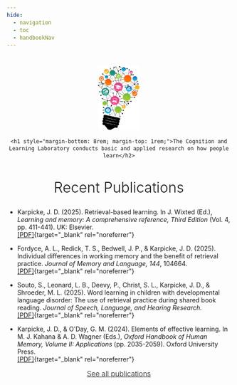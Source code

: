 ```yaml
---
hide:
  - navigation
  - toc
  - handbookNav
---
```


<style>
  .md-content__button {
    display: none;
  }
</style>

#

<div style="text-align:center;">
    <img src="img/bigstock-lightbulb-vector.png" style="height:144px">

    <h1 style="margin-bottom: 8rem; margin-top: 1rem;">The Cognition and Learning Laboratory conducts basic and applied research on how people learn</h2>

  <h2 style="font-size:2rem;font-weight:300">Recent Publications</h2>
</div>

- Karpicke, J. D. (2025). Retrieval-based learning. In J. Wixted (Ed.), _Learning and memory: A comprehensive reference, Third Edition_ (Vol. 4, pp. 411-441). UK: Elsevier. <br> [[PDF]](downloads/2025/2025_Karpicke_Retrieval_Based_Learning_Review.pdf){target="\_blank" rel="noreferrer"}

- Fordyce, A. L., Redick, T. S., Bedwell, J. P., & Karpicke, J. D. (2025). Individual differences in working memory and the benefit of retrieval practice. _Journal of Memory and Language, 144_, 104664. <br> [[PDF]](downloads/2025/2025_Fordyce_et_al_JML.pdf){target="\_blank" rel="noreferrer"}

- Souto, S., Leonard, L. B., Deevy, P., Christ, S. L., Karpicke, J. D., & Shroeder, M. L. (2025). Word learning in children with developmental language disorder: The use of retrieval practice during shared book reading. _Journal of Speech, Language, and Hearing Research._ <br> [[PDF]](downloads/2025/2025_Souto_et_al_JSLHR_Book_Reading.pdf){target="\_blank" rel="noreferrer"}

- Karpicke, J. D., & O'Day, G. M. (2024). Elements of effective learning. In M. J. Kahana & A. D. Wagner (Eds.), _Oxford Handbook of Human Memory, Volume II: Applications_ (pp. 2035-2059). Oxford University Press. <br> [[PDF]](downloads/2024/2024_Karpicke_ODay_Oxford_Handbook.pdf){target="\_blank" rel="noreferrer"}


<div style="text-align: center; margin-bottom: 4rem; font-size:1rem; font-weight:300;"><a href="./publications/">See all publications</a></div>
